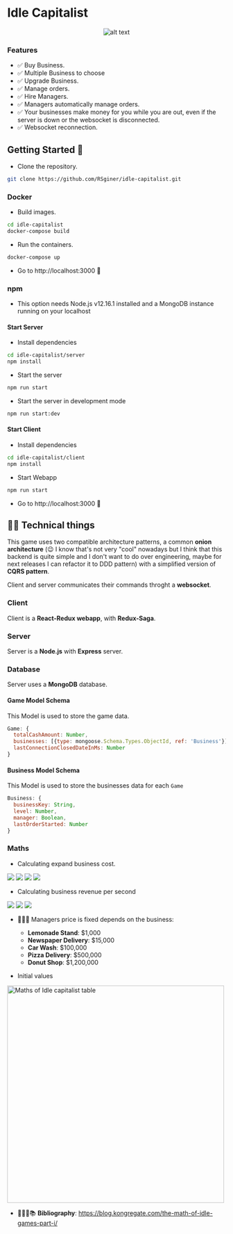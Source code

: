 # Idle Capitalist
<span style="display:block;text-align:center">

![alt text](https://i.imgur.com/NWVNAji.gif "Idle Capitalist")

</span>


### Features
  - ✅ Buy Business.
  - ✅ Multiple Business to choose
  - ✅ Upgrade Business.
  - ✅ Manage orders.
  - ✅ Hire Managers.
  - ✅ Managers automatically manage orders.
  - ✅ Your businesses make money for you while you are out, even if the server is down or the websocket is disconnected.
  - ✅ Websocket reconnection.

## Getting Started 🎉
* Clone the repository. 
```bash
git clone https://github.com/RSginer/idle-capitalist.git
```
### Docker
* Build images.
```bash
cd idle-capitalist
docker-compose build
```

* Run the containers.
```bash 
docker-compose up
```

* Go to http://localhost:3000 🤘
### npm
* This option needs Node.js v12.16.1 installed and a MongoDB instance running on your localhost
#### Start Server

* Install dependencies
```bash
cd idle-capitalist/server
npm install
```

* Start the server
```bash
npm run start
```

* Start the server in development mode
```bash
npm run start:dev
```
#### Start Client
* Install dependencies
```bash
cd idle-capitalist/client
npm install
```

* Start Webapp
```bash
npm run start
```

* Go to http://localhost:3000 🤘

## 👨‍💻 Technical things
This game uses two compatible architecture patterns, a common **onion architecture** (😉 I know that's not very "cool" nowadays but I think that this backend is quite simple and I don't want to do over engineering, maybe for next releases I can refactor it to DDD pattern) with a simplified version of **CQRS pattern**.

Client and server communicates their commands throght a **websocket**.

### Client
Client is a **React-Redux webapp**, with **Redux-Saga**.

### Server
Server is a **Node.js** with **Express** server.

### Database
Server uses a **MongoDB** database.

#### Game Model Schema
This Model is used to store the game data.
```js
Game: {
  totalCashAmount: Number,
  businesses: [{type: mongoose.Schema.Types.ObjectId, ref: 'Business'}],
  lastConnectionClosedDateInMs: Number
}
```

#### Business Model Schema
This Model is used to store the businesses data for each `Game`
```js
Business: {
  businessKey: String,
  level: Number,
  manager: Boolean,
  lastOrderStarted: Number
}
```
### Maths
* Calculating expand business cost.

<img src="https://render.githubusercontent.com/render/math?math=cost_{next} = cost_{base} \times (rate_{growth})^{owned}">
<img src="https://render.githubusercontent.com/render/math?math=cost_{base} = {Initial Cost}">
<img src="https://render.githubusercontent.com/render/math?math=rate_{growth} = {Coefficient}">
<img src="https://render.githubusercontent.com/render/math?math=owned = {Business Level}">

* Calculating business revenue per second
<img src="https://render.githubusercontent.com/render/math?math=production_{total} = (production_{base} \times owned)">
<img src="https://render.githubusercontent.com/render/math?math=owned = {Business Level}">
<img src="https://render.githubusercontent.com/render/math?math=production_{base} = {Initial Revenue}">


* 👨🏻‍💼 Managers price is fixed depends on the business:
  - **Lemonade Stand**: $1,000
  - **Newspaper Delivery**: $15,000
  - **Car Wash**: $100,000
  - **Pizza Delivery**: $500,000
  - **Donut Shop**: $1,200,000

* Initial values

<img src="https://cdn1.kongcdn.com/assets/files/0001/8435/anthony_idle_1.png" alt="Maths of Idle capitalist table" width="500px" />

* 👨🏻‍🎓📚 **Bibliography**: https://blog.kongregate.com/the-math-of-idle-games-part-i/
